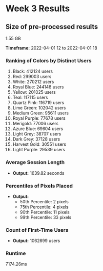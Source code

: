 # Week 3 Results

## Size of pre-processed results
1.55 GB

**Timeframe:** 2022-04-01 12 to 2022-04-01 18

### Ranking of Colors by Distinct Users
  1. Black: 412124 users
  2. Red: 299003 users
  3. White: 270212 users
  4. Royal Blue: 244148 users
  5. Yellow: 201025 users
  6. Teal: 117115 users
  7. Quartz Pink: 116719 users
  8. Lime Green: 102042 users
  9. Medium Green: 95611 users
  10. Royal Purple: 77678 users
  11. Merigold: 77006 users
  12. Azure Blue: 69604 users
  13. Light Grey: 38707 users
  14. Dark Grey: 37128 users
  15. Harvest Gold: 30551 users
  16. Light Purple: 29539 users

### Average Session Length
- **Output:** 1639.82 seconds

### Percentiles of Pixels Placed
- **Output:**
  - 50th Percentile: 2 pixels
  - 75th Percentile: 4 pixels
  - 90th Percentile: 11 pixels
  - 99th Percentile: 33 pixels

### Count of First-Time Users
- **Output:** 1062699 users

### Runtime
7174.26ms